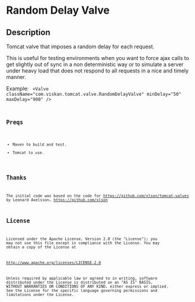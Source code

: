 Random Delay Valve
==================

Description
-----------
Tomcat valve that imposes a random delay for each request.

This is useful for testing environments when you want to force ajax calls to get slightly out of sync in a non deterministic way or to simulate a server under heavy load that does not respond to all requests in a nice and timely manner.

Example:
<code>
 &lt;Valve className="com.viskan.tomcat.valve.RandomDelayValve" minDelay="50" maxDelay="900" /&gt;
<code>

Preqs
-----------
  * Maven to build and test.
  * Tomcat to use.

Thanks
-----------
The initial code was based on the code for
https://github.com/xlson/tomcat-valves by Leonard Axelsson, https://github.com/xlson

License
-----------
Licensed under the Apache License, Version 2.0 (the "License");
you may not use this file except in compliance with the License.
You may obtain a copy of the License at

  http://www.apache.org/licenses/LICENSE-2.0

Unless required by applicable law or agreed to in writing, software
distributed under the License is distributed on an "AS IS" BASIS,
WITHOUT WARRANTIES OR CONDITIONS OF ANY KIND, either express or implied.
See the License for the specific language governing permissions and
limitations under the License.
